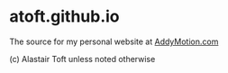 # atoft.github.io

The source for my personal website at [AddyMotion.com](http://addymotion.com)

(c) Alastair Toft unless noted otherwise
